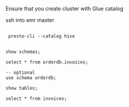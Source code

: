 Ensure that you create cluster with Glue catalog

ssh into emr master

```

 presto-cli --catalog hive


```

```
show schemas;

select * from orderdb.invoices;

-- optional 
use schema orderdb;

show tables;

select * from invoices;
```
